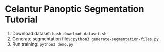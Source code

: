 # Celantur Panoptic Segmentation Tutorial

1. Download dataset: `bash download-dataset.sh`
2. Generate segmentation files: `python3 generate-segmentation-files.py`
3. Run training: `python3 demo.py`